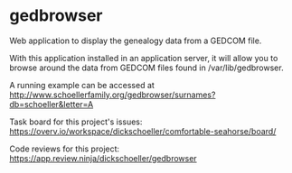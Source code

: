 # gedbrowser

Web application to display the genealogy data from a GEDCOM file.

With this application installed in an application server, it will allow
you to browse around the data from GEDCOM files found in /var/lib/gedbrowser.

A running example can be accessed at
http://www.schoellerfamily.org/gedbrowser/surnames?db=schoeller&letter=A

Task board for this project's issues:
https://overv.io/workspace/dickschoeller/comfortable-seahorse/board/

Code reviews for this project:
https://app.review.ninja/dickschoeller/gedbrowser
